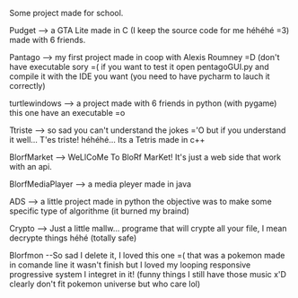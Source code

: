 Some project made for school.

Pudget --> a GTA Lite made in C (I keep the source code for me héhéhé =3) made with 6 friends.

Pantago --> my first project made in coop with Alexis Roumney =D (don't have executable sory =( if you want to test it open pentagoGUI.py and compile it with the IDE you want (you need to have pycharm to lauch it correctly)

turtlewindows --> a project made with 6 friends in python (with pygame) this one have an executable =o

Ttriste --> so sad you can't understand the jokes ='O but if you understand it well... T'es triste! héhéhé... Its a Tetris made in c++

BlorfMarket --> WeLlCoMe To BloRf MarKet! It's just a web side that work with an api.

BlorfMediaPlayer --> a media pleyer made in java

ADS --> a little project made in python the objective was to make some specific type of algorithme (it burned my braind)

Crypto --> Just a little mallw... programe that will crypte all your file, I mean decrypte things héhé (totally safe)

Blorfmon --So sad I delete it, I loved this one =( that was a pokemon made in comande line it wasn't finish but I loved my looping responsive progressive system I integret in it! (funny things I still have those music x'D clearly don't fit pokemon universe but who care lol)
